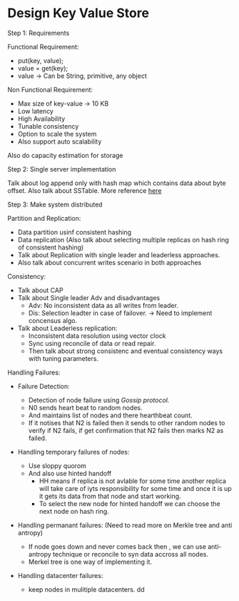 # Design Key Value Store

Step 1: Requirements

Functional Requirement:

- put(key, value);
- value = get(key);
- value -> Can be String, primitive, any object

Non Functional Requirement:

- Max size of key-value -> 10 KB
- Low latency
- High Availability
- Tunable consistency
- Option to scale the system
- Also support auto scalability

Also do capacity estimation for storage

Step 2: Single server implementation

Talk about log append only with hash map which contains data about byte offset. Also talk about SSTable. More
reference [here](../designing-data-intensive-applications/3-storage-and%20-retrival.md)

Step 3: Make system distributed

Partition and Replication:

- Data partition usinf consistent hashing
- Data replication (Also talk about selecting multiple replicas on hash ring of consistent hashing)
- Talk about Replication with single leader and leaderless approaches.
- Also talk about concurrent writes scenario in both approaches

Consistency:

- Talk about CAP
- Talk about Single leader Adv and disadvantages
    - Adv: No inconsistent data as all writes from leader.
    - Dis: Selection leadter in case of failover. -> Need to implement concensus algo.
- Talk about Leaderless replication:
    - Inconsistent data resolution using vector clock
    - Sync using reconcile of data or read repair.
    - Then talk about strong consistenc and eventual consistency ways with tuning parameters.

Handling Failures:

- Failure Detection:
    - Detection of node failure using _Gossip protocol._
    - N0 sends heart beat to random nodes.
    - And maintains list of nodes and there hearthbeat count.
    - If it notises that N2 is failed then it sends to other random nodes to verify if N2 fails, if get confirmation
      that N2 fails then marks N2 as failed.

- Handling temporary failures of nodes:
    - Use sloppy quorom
    - And also use hinted handoff
        - HH means if replica is not avlable for some time another replica will take care of iyts responsibility for
          some time and once it is up it gets its data from that node and start working.
        - To select the new node for hinted handoff we can choose the next node on hash ring.

- Handling permanant failures: (Need to read more on Merkle tree and anti antropy)
    - If node goes down and never comes back then , we can use anti-antropy technique or reconcile to syn data accross
      all nodes.
    - Merkel tree is one way of implementing it.

- Handling datacenter failures:
    - keep nodes in mulitiple datacenters. dd